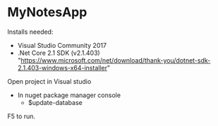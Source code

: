 # MyNotesApp

Installs needed:
  - Visual Studio Community 2017
  - .Net Core 2.1 SDK (v2.1.403) "https://www.microsoft.com/net/download/thank-you/dotnet-sdk-2.1.403-windows-x64-installer"
  
Open project in Visual studio
  - In nuget package manager console
    - $update-database
    
F5 to run.

